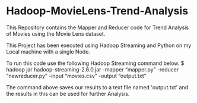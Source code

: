# Hadoop-MovieLens-Trend-Analysis
This Repository contains the Mapper and Reducer code for Trend Analysis of Movies using the Movie Lens dataset.

This Project has been executed using Hadoop Streaming and Python on my Local machine with a single Node.

To run this code use the following Hadoop Streaming command below.
$ hadoop jar hadoop-streaming-2.6.0.jar -mapper “mapper.py” -reducer “newreducer.py” -input “movies.csv” -output “output.txt”

The command above saves our results to a text file named 'output.txt' and the results in this can be used for further Analysis.
